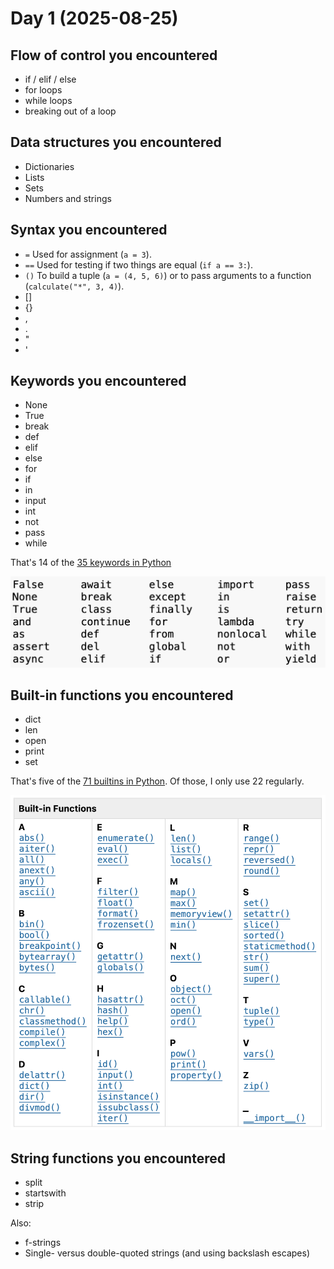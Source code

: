 # Day 1 (2025-08-25)

## Flow of control you encountered

* if / elif / else
* for loops
* while loops
* breaking out of a loop

## Data structures you encountered

* Dictionaries
* Lists
* Sets
* Numbers and strings

## Syntax you encountered

* `=` Used for assignment (`a = 3`).
* `==` Used for testing if two things are equal (`if a == 3:`).
* `()` To build a tuple (`a = (4, 5, 6)`) or to pass arguments to a function (`calculate("*", 3, 4)`).
* []
* {}
* ,
* .
* "
* '

## Keywords you encountered

* None
* True
* break
* def
* elif
* else
* for
* if
* in
* input
* int
* not
* pass
* while

That's 14 of the
[35 keywords in Python](https://docs.python.org/3.12/reference/lexical_analysis.html#keywords)

![keywords](./images/keywords.png)

## Built-in functions you encountered

* dict
* len
* open
* print
* set

That's five of the
[71 builtins in Python](https://docs.python.org/3.12/library/functions.html#built-in-funcs). Of those, 
I only use 22 regularly.

![builtins](./images/builtins.png)

## String functions you encountered

* split
* startswith
* strip

Also:

* f-strings
* Single- versus double-quoted strings (and using backslash escapes)
